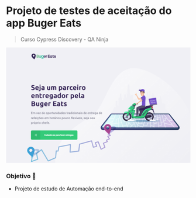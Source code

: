 # Projeto de testes de aceitação do app Buger Eats
> Curso Cypress Discovery - QA Ninja

<img src="buger-eats.png" width="600">

### Objetivo 🎇

- Projeto de estudo de Automação end-to-end
